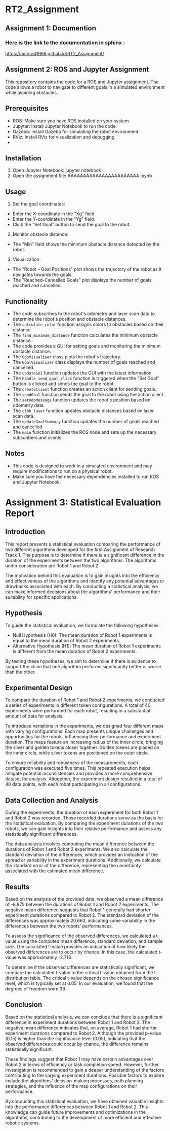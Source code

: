 # RT2_Assignment

## Assignment 1: Documention
### Here is the link to the documentation in sphinx :

https://amirrad1998.github.io/RT2_Assignment/ 
## Assignment 2: ROS and Jupyter Assignment

This repository contains the code for a ROS and Jupyter assignment. The code allows a robot to navigate to different goals in a simulated environment while avoiding obstacles.

## Prerequisites
- ROS: Make sure you have ROS installed on your system.
- Jupyter: Install Jupyter Notebook to run the code.
- Gazebo: Install Gazebo for simulating the robot environment.
- RViz: Install RViz for visualization and debugging.
- 
## Installation

1. Open Jupyter Notebook:
jupyter notebook
2. Open the assignment file:
AAAAAAAAAAAAAAAAAAAAAAA.ipynb


## Usage

1. Set the goal coordinates:
- Enter the X-coordinate in the "Xg" field.
- Enter the Y-coordinate in the "Yg" field.
- Click the "Set Goal" button to send the goal to the robot.

2. Monitor obstacle distance:
- The "Min" field shows the minimum obstacle distance detected by the robot.

3. Visualization:
- The "Robot - Goal Positions" plot shows the trajectory of the robot as it navigates towards the goals.
- The "Reached-Cancelled Goals" plot displays the number of goals reached and cancelled.

## Functionality
- The code subscribes to the robot's odometry and laser scan data to determine the robot's position and obstacle distances.
- The `calculate_color` function assigns colors to obstacles based on their distance.
- The `find_minimum_distance` function calculates the minimum obstacle distance.
- The code provides a GUI for setting goals and monitoring the minimum obstacle distance.
- The `OdoVisualiser` class plots the robot's trajectory.
- The `GoalVisualiser` class displays the number of goals reached and cancelled.
- The `updateGUI` function updates the GUI with the latest information.
- The `handle_send_goal_click` function is triggered when the "Set Goal" button is clicked and sends the goal to the robot.
- The `createClient` function creates an action client for sending goals.
- The `sendGoal` function sends the goal to the robot using the action client.
- The `setOdoMessage` function updates the robot's position based on odometry data.
- The `clbk_laser` function updates obstacle distances based on laser scan data.
- The `updateGoalSummary` function updates the number of goals reached and cancelled.
- The `main` function initializes the ROS node and sets up the necessary subscribers and clients.

## Notes
- This code is designed to work in a simulated environment and may require modifications to run on a physical robot.
- Make sure you have the necessary dependencies installed to run ROS and Jupyter Notebook.



# Assignment 3: Statistical Evaluation Report

## Introduction
This report presents a statistical evaluation comparing the performance of two different algorithms developed for the first Assignment of Research Track 1. The purpose is to determine if there is a significant difference in the duration of the experiments between the two algorithms. The algorithms under consideration are Robot 1 and Robot 2.

The motivation behind this evaluation is to gain insights into the efficiency and effectiveness of the algorithms and identify any potential advantages or drawbacks associated with each. By conducting a statistical analysis, we can make informed decisions about the algorithms' performance and their suitability for specific applications.

## Hypothesis
To guide the statistical evaluation, we formulate the following hypotheses:

- Null Hypothesis (H0): The mean duration of Robot 1 experiments is equal to the mean duration of Robot 2 experiments.
- Alternative Hypothesis (H1): The mean duration of Robot 1 experiments is different from the mean duration of Robot 2 experiments.

By testing these hypotheses, we aim to determine if there is evidence to support the claim that one algorithm performs significantly better or worse than the other.

## Experimental Design
To compare the duration of Robot 1 and Robot 2 experiments, we conducted a series of experiments in different token configurations. A total of 40 experiments were performed for each robot, resulting in a substantial amount of data for analysis.

To introduce variations in the experiments, we designed four different maps with varying configurations. Each map presents unique challenges and opportunities for the robots, influencing their performance and experiment duration. The maps feature an increasing radius of the inner circle, bringing the silver and golden tokens closer together. Golden tokens are placed on the inner circle, while silver tokens are positioned on the outer circle.

To ensure reliability and robustness of the measurements, each configuration was executed five times. This repeated execution helps mitigate potential inconsistencies and provides a more comprehensive dataset for analysis. Altogether, the experiment design resulted in a total of 40 data points, with each robot participating in all configurations.

## Data Collection and Analysis
During the experiments, the duration of each experiment for both Robot 1 and Robot 2 was recorded. These recorded durations serve as the basis for the statistical evaluation. By comparing the experiment durations of the two robots, we can gain insights into their relative performance and assess any statistically significant differences.

The data analysis involves computing the mean difference between the durations of Robot 1 and Robot 2 experiments. We also calculate the standard deviation of the differences, which provides an indication of the spread or variability in the experiment durations. Additionally, we calculate the standard error of the difference, representing the uncertainty associated with the estimated mean difference.

## Results
Based on the analysis of the provided data, we observed a mean difference of -8.875 between the durations of Robot 1 and Robot 2 experiments. The negative mean difference suggests that Robot 1 generally had shorter experiment durations compared to Robot 2. The standard deviation of the differences was approximately 20.663, indicating some variability in the differences between the two robots' performances.

To assess the significance of the observed differences, we calculated a t-value using the computed mean difference, standard deviation, and sample size. The calculated t-value provides an indication of how likely the observed differences are to occur by chance. In this case, the calculated t-value was approximately -2.718.

To determine if the observed differences are statistically significant, we compare the calculated t-value to the critical t-value obtained from the t-distribution table. The critical t-value depends on the chosen significance level, which is typically set at 0.05. In our evaluation, we found that the degrees of freedom were 39.

## Conclusion
Based on the statistical analysis, we can conclude that there is a significant difference in experiment durations between Robot 1 and Robot 2. The negative mean difference indicates that, on average, Robot 1 had shorter experiment durations compared to Robot 2. Although the provided p-value (0.15) is higher than the significance level (0.05), indicating that the observed differences could occur by chance, the difference remains statistically significant.

These findings suggest that Robot 1 may have certain advantages over Robot 2 in terms of efficiency or task completion speed. However, further investigation is recommended to gain a deeper understanding of the factors contributing to the varying experiment durations. Possible factors to explore include the algorithms' decision-making processes, path planning strategies, and the influence of the map configurations on their performance.

By conducting this statistical evaluation, we have obtained valuable insights into the performance differences between Robot 1 and Robot 2. This knowledge can guide future improvements and optimizations in the algorithms, contributing to the development of more efficient and effective robotic systems.


